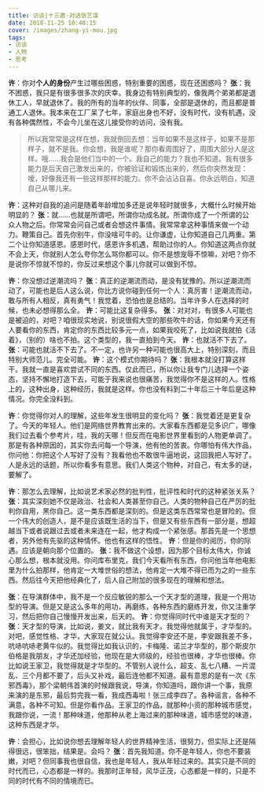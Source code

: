 ```yaml
---
title: 访谈|十三邀·对话张艺谋
date: 2018-11-25 10:48:15
cover: /images/zhang-yi-mou.jpg
tags:
- 访谈
- 人物
- 思考
---
```

**许**：你对**个人的身份**产生过哪些困惑，特别重要的困惑，现在还困惑吗？
**张**：我不困惑，我只是有很多很多次的庆幸。我身边有特别典型的，像我两个弟弟都是退休工人，早就退休了。我的所有的当年的伙伴、同事，全部是退休的，而且都是普通工人退休。我本来在工厂呆了七年，家庭出身也不好，没有时代，没有机遇，没有各种偶然性，不会今儿坐在这儿接受你的访问，没有我。
> 所以我常常是这样在想，我就倒回去想：当年如果不是这样子，如果不是那样子，就不是我。你会想，我是谁呢？那你看周围好了，周围大部分人是这样。哦……我会是他们当中的一个。我自己的能力？我也不知道。我有很多能力是后天自己激发出来的，你被验证和锻炼出来的，然后你突然发现：嗳，好像我还有一些这样那样的能力。你不会沾沾自喜。你永远明白，知道自己从哪儿来。

**许**：这种对自我的追问是随着年龄增加多还是说年轻时就很多，大概什么时候开始明显的？
**张**：就……也就是所谓吧，所谓你功成名就。所谓你成了一个所谓的公众人物之后。你常常会问自己或者会想这件事情。我常常拿这种事情来做一个动力。鞭策自己。首先你别牛，你没啥可牛的。让你谦虚，让你知道自己几两重。第二个让你知道感恩。感恩时代，感恩许多机遇，帮助过你的人。你知道这两点你就不会上天，你就别人怎么夸你怎么骂你都可以。你不是想宠辱不惊嘛，对吧？你不是说你不惊就不惊的，你反过来想这个事儿你就可以做到不惊。

**许**：你没想过逆潮流吗？
**张**：真正的逆潮流而动，是没有犹豫的。所以逆潮流而动了，可能也是后人这么说，你比方说你碰到任何一个人：真厉害！逆潮流而动，敢与所有人相反，真有勇气！我觉着，恐怕也是总结的。当年许多人在选择的时候，也未必想得那么全。
**许**：可能比这复杂得多。
**张**：对对对，有很多人可能也是被迫的，对吧？咱很现实地说，别说很假大空的那些吹牛的话，你如果今天还有人要看你的东西，肯定你的东西比较多元一点，如果我咬死了，比如说我就拍《活着》，（别的）啥也不拍。这个类型的，我一直拍到今天。
**许**：也就活不下去了。
**张**：可能也就活不下去了。不一定，也许另一种可能也很高大上，特别深刻，而且特别大师范儿。完全可能。
**许**：这个模式你期待吗？
**张**：我根本就没打算这样干。我就一直是喜欢尝试不同的东西。仅此而已，所以你让我专门儿选择一个姿态，坚持不懈地打造下去，可能于我来说也很痛苦，我觉得你不是这样的人。性格上的，这种出身，这种经历，我就是这样。你也没有料到二十年后三十年后是这种情况。你完全没料到。

**许**：你觉得你对人的理解，这些年发生很明显的变化吗？
**张**：我觉着还是更复杂了。今天的年轻人。他们是网络世界教育出来的。大家看东西都是见多识广，哪像我们过去看个参考片，哇，我的天哪！但反而在电影世界里看到的人物更单调了。
那是有各种原因的，其实你去问每一个导演，他有他的苦衷。你哪怕有伟大作品，你问他：你把这个人写好了没有？我看他也不敢很牛逼地说，这回我把人写好了。人是永远的话题，所以你看多有意思。我们人类这个物种，对自己，有太多的谜，要解了。

**许**：那怎么去理解，比如说艺术家必然的批判性，批评性和时代的这种紧张关系？
**张**：其实深刻她不仅是政治、社会和人类甚至你自己。人类的物种自己在严厉的批判你自用，黑你自己。这一类东西都是深刻的。但是这类东西常常也是冒险的。但一个伟大的创造人，是不是应该既生活的当下，但是又有些东西有一部分是，想超越当下或者说跟过去或者未来连在一起，他才构成一个紧张感。那首先是一个思想者，另外他有先驱的这种情怀。他也有这样的悟性。
**许**：但是你的阅历，你的际遇。应该是朝向那个位置的。
**张**：我不做这个设想，因为那个目标太伟大，你诚心那么想，根本就没用。你问库布里克，我们今天看所有东西，你问他当年他电影里为什么拍那样，他肯定一大堆世俗的想法，他肯定一大堆不得已而为之的一些东西。然后往今天把他经典化了，后人自己附加的很多现在的理解和想法。

**张**：在导演群体中，我不是一个反应敏锐的那么一个天才型的道理，我是一个用功型的导演。但是又是这么多年的用功，再磨练，各种东西的磨练开发，你又注重学习，然后把你自己慢慢开发出来，后天的。
**许**：你觉得同时代中谁是天才型的？
**张**：天才型的导演，比如说，姜文，就比我有天才。我觉得他就属于，才华型的。对吧，感觉性格、才华，大家现在就公认。我觉得李安还不是，李安跟我差不多，吭哧吭哧老黄牛似的。我觉得比如我认识的，卡梅隆、诺兰才华型的，那个斯皮尔伯格是我朋友，才华还加经验，他现在是大师级的，经验也很棒，才华也很棒。你比如说王家卫，我觉得就是才华型的。不管别人说什么，超支、乱七八糟、一片混乱、三个月都不要了，后头又补戏，最后连他都不知道。最有意思的是有一次《东邪西毒》，那个梁朝伟首演的时候跟我说，导演，你知道吗，跟你讲一个事，我原来演的是东邪，最后剪完我一看，我成西毒啦！张三成李四了。各种谣言，各种不满意，各种不可知。但是你看作品。王家卫的作品，就那种小资的那种城市感觉，我跟你说，一流！那种味道，他那种从老上海过来的那种味道，城市感觉的味道，这种东西是才华。

**许**：会担心，比如说你想去理解年轻人的世界精神生活，很努力，但实际上还是隔得很远，很笨拙，结果是。会吗？
**张**：首先我知道。你不是年轻人，你也不要装嫩，对吧？但同事我也很自信，我也是年轻人，我从年轻过来的。其实只是不同的时代而已，心态都是一样的。我那时正年轻，风华正茂，心态都是一样的，只是不同的时代有不同的情境而已。